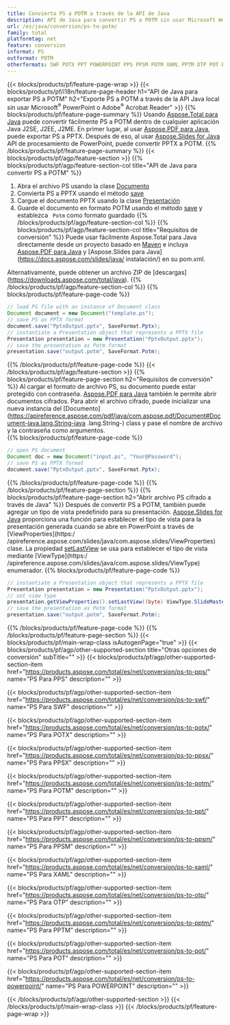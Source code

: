 ```yaml
---
title: Convierta PS a POTM a través de la API de Java
description: API de Java para convertir PS a POTM sin usar Microsoft Word
url: /es/java/conversion/ps-to-potm/
family: total
platformtag: net
feature: conversion
informat: PS
outformat: POTM
otherformats: SWF POTX PPT POWERPOINT PPS PPSM POTM XAML PPTM OTP POT PPSX
---
```

{{< blocks/products/pf/feature-page-wrap >}}
{{< blocks/products/pf/i18n/feature-page-header h1="API de Java para exportar PS a POTM" h2="Exporte PS a POTM a través de la API Java local sin usar Microsoft<sup>&reg;</sup> PowerPoint o Adobe<sup>&reg;</sup> Acrobat Reader" >}}
{{% blocks/products/pf/feature-page-summary %}}
Usando [Aspose.Total para Java](https://products.aspose.com/total/java/) puede convertir fácilmente PS a POTM dentro de cualquier aplicación Java J2SE, J2EE, J2ME. En primer lugar, al usar [Aspose.PDF para Java](https://products.aspose.com/pdf/java/), puede exportar PS a PPTX. Después de eso, al usar [Aspose.Slides for Java](https://products.aspose.com/slides/java/) API de procesamiento de PowerPoint, puede convertir PPTX a POTM.
{{% /blocks/products/pf/feature-page-summary  %}}
{{< blocks/products/pf/agp/feature-section >}}
{{% blocks/products/pf/agp/feature-section-col title="API de Java para convertir PS a POTM" %}}
1. Abra el archivo PS usando la clase [Documento](https://apireference.aspose.com/pdf/java/com.aspose.pdf/Document)
2. Convierta PS a PPTX usando el método [save](https://apireference.aspose.com/pdf/java/com.aspose.pdf/Document#save-java.lang.String-int-)
3. Cargue el documento PPTX usando la clase [Presentación](https://apireference.aspose.com/slides/java/com.aspose.slides/Presentation)
4. Guarde el documento en formato POTM usando el método [save](https://apireference.aspose.com/slides/java/com.aspose.slides/Presentation#save-java.lang.String-int-) y establezca ` Potm` como formato guardado
{{% /blocks/products/pf/agp/feature-section-col %}}
{{% blocks/products/pf/agp/feature-section-col title="Requisitos de conversión" %}}
Puede usar fácilmente Aspose.Total para Java directamente desde un proyecto basado en [Maven](https://repository.aspose.com/webapp/#/artifacts/browse/tree/General/repo/com/aspose/aspose-total) e incluya [Aspose.PDF para Java](https://docs.aspose.com/pdf/java/installation/) y [Aspose.Slides para Java](https://docs.aspose.com/slides/java/ instalación/) en su pom.xml.

Alternativamente, puede obtener un archivo ZIP de [descargas] (https://downloads.aspose.com/total/java).
{{% /blocks/products/pf/agp/feature-section-col %}}
{{% blocks/products/pf/feature-page-code %}}

```java
// load PS file with an instance of Document class
Document document = new Document("template.ps");
// save PS as PPTX format 
document.save("PptxOutput.pptx", SaveFormat.Pptx); 
// instantiate a Presentation object that represents a PPTX file
Presentation presentation = new Presentation("PptxOutput.pptx");
// save the presentation as Potm format
presentation.save("output.potm", SaveFormat.Potm);   
```
{{% /blocks/products/pf/feature-page-code %}}
{{< /blocks/products/pf/agp/feature-section >}}
{{% blocks/products/pf/feature-page-section  h2="Requisitos de conversión" %}}
Al cargar el formato de archivo PS, su documento puede estar protegido con contraseña. [Aspose.PDF para Java](https://products.aspose.com/pdf/java/) también le permite abrir documentos cifrados. Para abrir el archivo cifrado, puede inicializar una nueva instancia del [Documento] (https://apireference.aspose.com/pdf/java/com.aspose.pdf/Document#Document-java.lang.String-java .lang.String-) class y pase el nombre de archivo y la contraseña como argumentos.  
{{% blocks/products/pf/feature-page-code %}}

```java
// open PS document
Document doc = new Document("input.ps", "Your@Password");
// save PS as PPTX format 
document.save("PptxOutput.pptx", SaveFormat.Pptx); 

```
{{% /blocks/products/pf/feature-page-code  %}}
{{% /blocks/products/pf/feature-page-section %}}
{{% blocks/products/pf/feature-page-section  h2="Abrir archivo PS cifrado a través de Java" %}}
Después de convertir PS a POTM, también puede agregar un tipo de vista predefinido para su presentación. [Aspose.Slides for Java](https://products.aspose.com/slides/java/) proporciona una función para establecer el tipo de vista para la presentación generada cuando se abre en PowerPoint a través de [ViewProperties](https:/ /apireference.aspose.com/slides/java/com.aspose.slides/ViewProperties) clase. La propiedad [setLastView](https://apireference.aspose.com/slides/java/com.aspose.slides/ViewProperties#setLastView-int-) se usa para establecer el tipo de vista mediante [ViewType](https:/ /apireference.aspose.com/slides/java/com.aspose.slides/ViewType) enumerador. 
{{% blocks/products/pf/feature-page-code %}}

```java
// instantiate a Presentation object that represents a PPTX file
Presentation presentation = new Presentation("PptxOutput.pptx");
// set view type
presentation.getViewProperties().setLastView((byte) ViewType.SlideMasterView);
// save the presentation as Potm format
presentation.save("output.potm", SaveFormat.Potm);    
```
{{% /blocks/products/pf/feature-page-code  %}}
{{% /blocks/products/pf/feature-page-section %}}
{{< blocks/products/pf/main-wrap-class isAutogenPage="true" >}}
{{< blocks/products/pf/agp/other-supported-section title="Otras opciones de conversión" subTitle="" >}}
{{< blocks/products/pf/agp/other-supported-section-item href="https://products.aspose.com/total/es/net/conversion/ps-to-pps/" name="PS Para PPS" description="" >}}

{{< blocks/products/pf/agp/other-supported-section-item href="https://products.aspose.com/total/es/net/conversion/ps-to-swf/" name="PS Para SWF" description="" >}}

{{< blocks/products/pf/agp/other-supported-section-item href="https://products.aspose.com/total/es/net/conversion/ps-to-potx/" name="PS Para POTX" description="" >}}

{{< blocks/products/pf/agp/other-supported-section-item href="https://products.aspose.com/total/es/net/conversion/ps-to-ppsx/" name="PS Para PPSX" description="" >}}

{{< blocks/products/pf/agp/other-supported-section-item href="https://products.aspose.com/total/es/net/conversion/ps-to-potm/" name="PS Para POTM" description="" >}}

{{< blocks/products/pf/agp/other-supported-section-item href="https://products.aspose.com/total/es/net/conversion/ps-to-ppt/" name="PS Para PPT" description="" >}}

{{< blocks/products/pf/agp/other-supported-section-item href="https://products.aspose.com/total/es/net/conversion/ps-to-ppsm/" name="PS Para PPSM" description="" >}}

{{< blocks/products/pf/agp/other-supported-section-item href="https://products.aspose.com/total/es/net/conversion/ps-to-xaml/" name="PS Para XAML" description="" >}}

{{< blocks/products/pf/agp/other-supported-section-item href="https://products.aspose.com/total/es/net/conversion/ps-to-otp/" name="PS Para OTP" description="" >}}

{{< blocks/products/pf/agp/other-supported-section-item href="https://products.aspose.com/total/es/net/conversion/ps-to-pptm/" name="PS Para PPTM" description="" >}}

{{< blocks/products/pf/agp/other-supported-section-item href="https://products.aspose.com/total/es/net/conversion/ps-to-pot/" name="PS Para POT" description="" >}}

{{< blocks/products/pf/agp/other-supported-section-item href="https://products.aspose.com/total/es/net/conversion/ps-to-powerpoint/" name="PS Para POWERPOINT" description="" >}}


{{< /blocks/products/pf/agp/other-supported-section >}}
{{< /blocks/products/pf/main-wrap-class >}}
{{< /blocks/products/pf/feature-page-wrap >}}